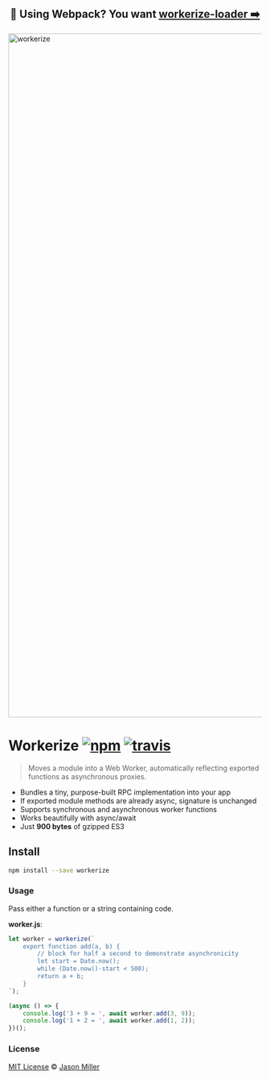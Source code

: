 <h2 align="center">
  💖 Using Webpack? You want <a href="https://github.com/developit/workerize-loader">workerize-loader ➡️</a>
</h2>

<img src="https://i.imgur.com/MBlHoDp.jpg" width="1358" alt="workerize">

# Workerize [![npm](https://img.shields.io/npm/v/workerize.svg?style=flat)](https://www.npmjs.org/package/workerize) [![travis](https://travis-ci.org/developit/workerize.svg?branch=master)](https://travis-ci.org/developit/workerize)

> Moves a module into a Web Worker, automatically reflecting exported functions as asynchronous proxies.

- Bundles a tiny, purpose-built RPC implementation into your app
- If exported module methods are already async, signature is unchanged
- Supports synchronous and asynchronous worker functions
- Works beautifully with async/await
- Just **900 bytes** of gzipped ES3


## Install

```sh
npm install --save workerize
```


### Usage

Pass either a function or a string containing code.

**worker.js**:

```js
let worker = workerize(`
	export function add(a, b) {
		// block for half a second to demonstrate asynchronicity
		let start = Date.now();
		while (Date.now()-start < 500);
		return a + b;
	}
`);

(async () => {
	console.log('3 + 9 = ', await worker.add(3, 9));
	console.log('1 + 2 = ', await worker.add(1, 2));
})();
```

### License

[MIT License](https://oss.ninja/mit/developit/) © [Jason Miller](https://jasonformat.com)
